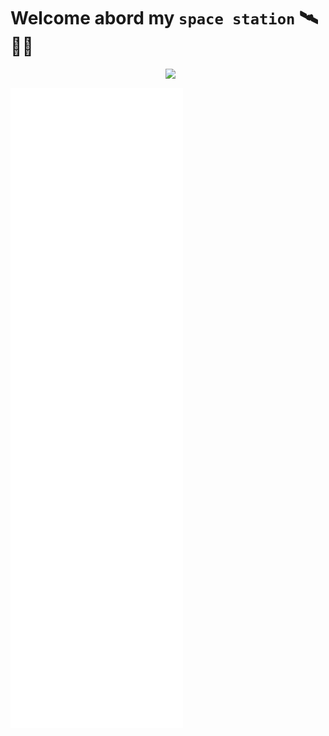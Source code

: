 # Welcome abord my `space station` 🛰️👨‍🚀

<div align="right">
    <a href="https://api.daily.dev/get?r=tuc0w" target="_blank">
        <img
            width="256"
            align="right"
            src="https://raw.githubusercontent.com/tuc0w/tuc0w/devcard/devcard.svg"
        />
    </a>
</div>

<br />

![Metrics](https://github.com/tuc0w/tuc0w/blob/master/github-metrics.svg)
